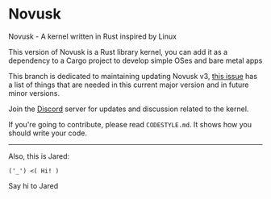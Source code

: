 # Novusk

Novusk - A kernel written in Rust inspired by Linux


This version of Novusk is a Rust library kernel, you can add it as a dependency to a Cargo project to develop simple 
OSes and bare metal apps

This branch is dedicated to maintaining updating Novusk v3, 
[this issue](https://github.com/NathanMcMillan54/novusk/issues/14) has a list of things that are needed in this current 
major version and in future minor versions.

Join the [Discord](https://discord.gg/hcVcCugVFP) server for updates and discussion related to the kernel.

If you're going to contribute, please read ``CODESTYLE.md``. It shows how you should write your code.

---

Also, this is Jared:
```commandline
('_') <( Hi! )
```

Say hi to Jared
